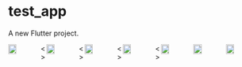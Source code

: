 # test_app

A new Flutter project.

<div >
  <div style="display: flex;  ">
    <img  width="25%" src="https://user-images.githubusercontent.com/90198155/187046972-13c9b720-b8e6-4cd0-9cdc-bd7eaf82f36a.jpg"/>
    <span>< ></span>
    <img width="25%" src="https://user-images.githubusercontent.com/90198155/187046974-e1f89fff-2ac6-4dcf-9b90-bba68cc5692c.jpg"/>
    <span>< ></span>
    <img width="25%" src="https://user-images.githubusercontent.com/90198155/187046976-10723771-08ce-4058-a573-adabe7aa3dbc.jpg"/>
    <span>< ></span>
    <img width="25%" src="https://user-images.githubusercontent.com/90198155/187046977-a94efb1a-fe3f-4d6e-8c2f-5b55b1d5b0e5.jpg"/>
    <span>< ></span>
    <img width="25%" src="https://user-images.githubusercontent.com/90198155/187046978-3128c83c-fa04-4c27-82bc-4d3c72a078a4.jpg"/>
    <img width="25%" src="https://user-images.githubusercontent.com/90198155/187046980-1618b17c-0412-4655-83b7-518c1ab8a7db.jpg"/>
     <img width="25%" src="https://user-images.githubusercontent.com/90198155/187046982-b85ee15e-0f25-40e2-b0f4-7680f3941f35.jpg"/>
  </div>
</div>
